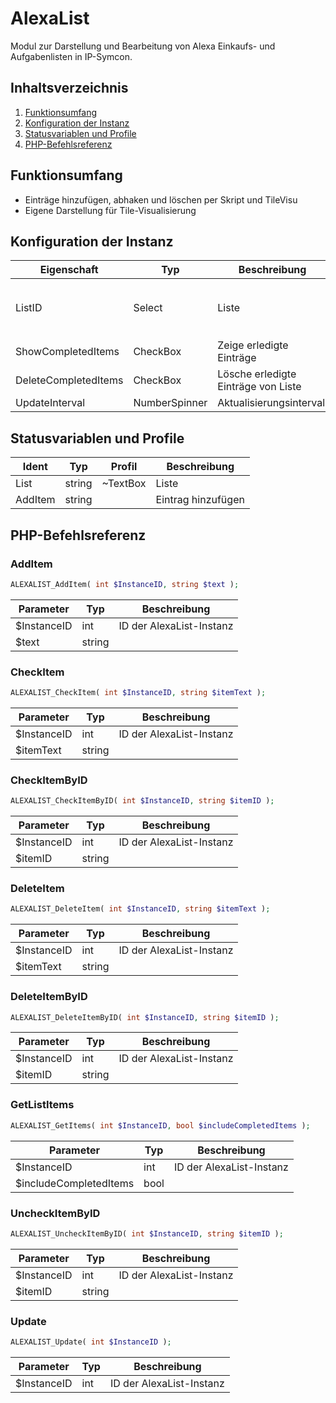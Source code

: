 # AlexaList
Modul zur Darstellung und Bearbeitung von Alexa Einkaufs- und Aufgabenlisten in IP-Symcon.

## Inhaltsverzeichnis
1. [Funktionsumfang](#funktionsumfang)
2. [Konfiguration der Instanz](#konfiguration-der-instanz)
3. [Statusvariablen und Profile](#statusvariablen-und-profile)
4. [PHP-Befehlsreferenz](#php-befehlsreferenz)

## Funktionsumfang
* Einträge hinzufügen, abhaken und löschen per Skript und TileVisu
* Eigene Darstellung für Tile-Visualisierung

## Konfiguration der Instanz

|Eigenschaft| Typ| Beschreibung| Wert |
|-----| -----| -----| ----- |
|ListID | Select | Liste | `Einkaufsliste (Standard)`, `Aufgabenliste (Standard)`, `Eigene Liste`|
|ShowCompletedItems | CheckBox | Zeige erledigte Einträge | `false`|
|DeleteCompletedItems | CheckBox | Lösche erledigte Einträge von Liste | `false`|
|UpdateInterval | NumberSpinner | Aktualisierungsintervall | |

## Statusvariablen und Profile

|Ident| Typ| Profil| Beschreibung |
|-----| -----| -----| ----- |
|List |string |~TextBox |Liste |
|AddItem |string | |Eintrag hinzufügen |

## PHP-Befehlsreferenz

### AddItem
```php
ALEXALIST_AddItem( int $InstanceID, string $text );
```
|Parameter| Typ| Beschreibung |
|-----| -----| ----- |
|$InstanceID |int |ID der AlexaList-Instanz |
|$text |string | |

### CheckItem
```php
ALEXALIST_CheckItem( int $InstanceID, string $itemText );
```
|Parameter| Typ| Beschreibung |
|-----| -----| ----- |
|$InstanceID |int |ID der AlexaList-Instanz |
|$itemText |string | |

### CheckItemByID
```php
ALEXALIST_CheckItemByID( int $InstanceID, string $itemID );
```
|Parameter| Typ| Beschreibung |
|-----| -----| ----- |
|$InstanceID |int |ID der AlexaList-Instanz |
|$itemID |string | |

### DeleteItem
```php
ALEXALIST_DeleteItem( int $InstanceID, string $itemText );
```
|Parameter| Typ| Beschreibung |
|-----| -----| ----- |
|$InstanceID |int |ID der AlexaList-Instanz |
|$itemText |string | |

### DeleteItemByID
```php
ALEXALIST_DeleteItemByID( int $InstanceID, string $itemID );
```
|Parameter| Typ| Beschreibung |
|-----| -----| ----- |
|$InstanceID |int |ID der AlexaList-Instanz |
|$itemID |string | |

### GetListItems
```php
ALEXALIST_GetItems( int $InstanceID, bool $includeCompletedItems );
```
|Parameter| Typ| Beschreibung |
|-----| -----| ----- |
|$InstanceID |int |ID der AlexaList-Instanz |
|$includeCompletedItems |bool | |

### UncheckItemByID
```php
ALEXALIST_UncheckItemByID( int $InstanceID, string $itemID );
```
|Parameter| Typ| Beschreibung |
|-----| -----| ----- |
|$InstanceID |int |ID der AlexaList-Instanz |
|$itemID |string | |

### Update
```php
ALEXALIST_Update( int $InstanceID );
```
|Parameter| Typ| Beschreibung |
|-----| -----| ----- |
|$InstanceID |int |ID der AlexaList-Instanz |